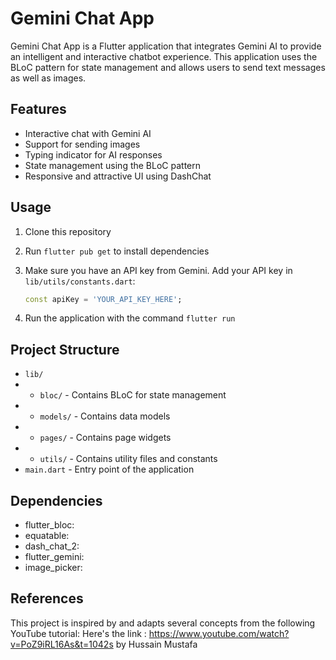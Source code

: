 # Gemini Chat App

Gemini Chat App is a Flutter application that integrates Gemini AI to provide an intelligent and interactive chatbot experience. This application uses the BLoC pattern for state management and allows users to send text messages as well as images.

## Features

- Interactive chat with Gemini AI
- Support for sending images
- Typing indicator for AI responses
- State management using the BLoC pattern
- Responsive and attractive UI using DashChat

## Usage

1. Clone this repository
2. Run `flutter pub get` to install dependencies
3. Make sure you have an API key from Gemini. Add your API key in `lib/utils/constants.dart`:

   ```dart
   const apiKey = 'YOUR_API_KEY_HERE';

4. Run the application with the command `flutter run`

## Project Structure

-   `lib/`
-   -   `bloc/` - Contains BLoC for state management
-   -   `models/` - Contains data models
-   -   `pages/` - Contains page widgets
-   -   `utils/` - Contains utility files and constants
-   `main.dart` - Entry point of the application

## Dependencies

-   flutter_bloc:
-   equatable:
-   dash_chat_2:
-   flutter_gemini:
-   image_picker:

## References

This project is inspired by and adapts several concepts from the following YouTube tutorial:
Here's the link : https://www.youtube.com/watch?v=PoZ9iRL16As&t=1042s
by Hussain Mustafa

